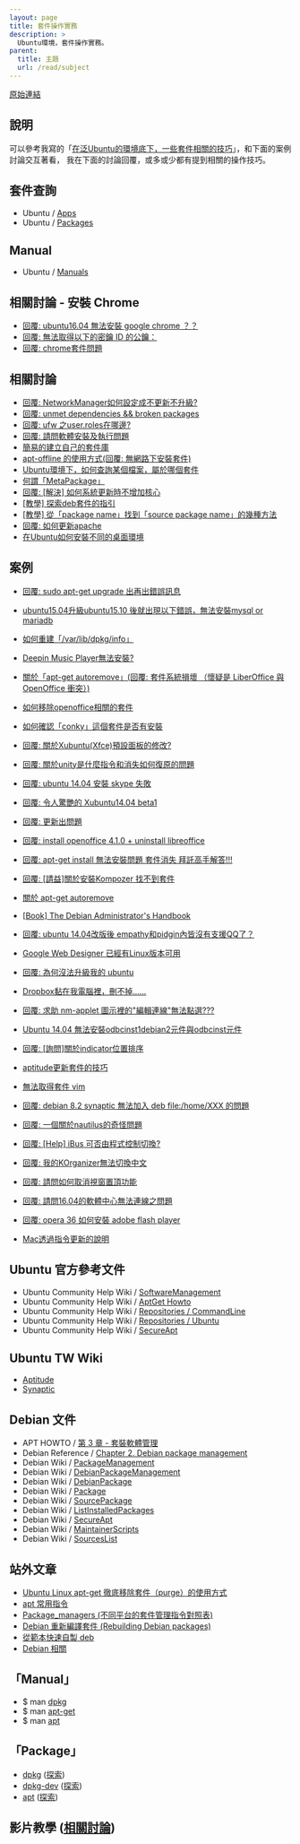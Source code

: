 ```yaml
---
layout: page
title: 套件操作實務
description: >
  Ubuntu環境，套件操作實務。
parent:
  title: 主題
  url: /read/subject
---
```


[原始連結](http://www.ubuntu-tw.org/modules/newbb/viewtopic.php?post_id=333562#forumpost333562)


## 說明

可以參考我寫的「[在泛Ubuntu的環境底下，一些套件相關的技巧](http://samwhelp.github.io/book-ubuntu-basic-skill/book/content/package/index.html)」，和下面的案例討論交互著看，
我在下面的討論回覆，或多或少都有提到相關的操作技巧。


## 套件查詢

* Ubuntu / [Apps](https://apps.ubuntu.com/cat/)
* Ubuntu / [Packages](http://packages.ubuntu.com/)

## Manual

* Ubuntu / [Manuals](http://manpages.ubuntu.com/)

## 相關討論 - 安裝 Chrome

* [回覆: ubuntu16.04 無法安裝 google chrome ？？](http://www.ubuntu-tw.org/modules/newbb/viewtopic.php?post_id=351720#forumpost351720)
* [回覆: 無法取得以下的密鑰 ID 的公鑰：](http://www.ubuntu-tw.org/modules/newbb/viewtopic.php?post_id=351864#forumpost351864)
* [回覆: chrome套件問題](http://www.ubuntu-tw.org/modules/newbb/viewtopic.php?post_id=350396#forumpost350396)


## 相關討論

* [回覆: NetworkManager如何設定成不更新不升級?](https://www.ubuntu-tw.org/modules/newbb/viewtopic.php?post_id=353756#forumpost353756)
* [回覆: unmet dependencies && broken packages](http://www.ubuntu-tw.org/modules/newbb/viewtopic.php?post_id=352414#forumpost352414)
* [回覆: ufw 之user.roles在哪邊?](http://www.ubuntu-tw.org/modules/newbb/viewtopic.php?post_id=348810#forumpost348810)
* [回覆: 請問軟體安裝及執行問題](http://www.ubuntu-tw.org/modules/newbb/viewtopic.php?post_id=348392#forumpost348392)
* [簡易的建立自己的套件庫](http://www.ubuntu-tw.org/modules/newbb/viewtopic.php?post_id=342070#forumpost342070)
* [apt-offline 的使用方式(回覆: 無網路下安裝套件)](http://www.ubuntu-tw.org/modules/newbb/viewtopic.php?post_id=342438#forumpost342438)
* [Ubuntu環境下，如何查詢某個檔案，屬於哪個套件](http://www.ubuntu-tw.org/modules/newbb/viewtopic.php?post_id=334876#forumpost334876)
* [何謂「MetaPackage」](http://www.ubuntu-tw.org/modules/newbb/viewtopic.php?post_id=331336#forumpost331336)
* [回覆: [解決] 如何系統更新時不增加核心](http://www.ubuntu-tw.org/modules/newbb/viewtopic.php?post_id=327850#forumpost327850)
* [[教學] 探索deb套件的指引](http://www.ubuntu-tw.org/modules/newbb/viewtopic.php?topic_id=86596)
* [[教學] 從「package name」找到「source package name」的幾種方法](http://www.ubuntu-tw.org/modules/newbb/viewtopic.php?post_id=320892#forumpost320892)
* [回覆: 如何更新apache](http://www.ubuntu-tw.org/modules/newbb/viewtopic.php?post_id=330740#forumpost330740)
* [在Ubuntu如何安裝不同的桌面環境](http://www.ubuntu-tw.org/modules/newbb/viewtopic.php?post_id=334716#forumpost334716)

## 案例

* [回覆: sudo apt-get upgrade 出再出錯誤訊息](http://www.ubuntu-tw.org/modules/newbb/viewtopic.php?post_id=347764#forumpost347764)
* [ubuntu15.04升級ubuntu15.10 後就出現以下錯誤，無法安裝mysql or mariadb](http://www.ubuntu-tw.org/modules/newbb/viewtopic.php?post_id=348654#forumpost348654)
* [如何重建「/var/lib/dpkg/info」](http://www.ubuntu-tw.org/modules/newbb/viewtopic.php?post_id=338438#forumpost338438)
* [Deepin Music Player無法安裝?](http://www.ubuntu-tw.org/modules/newbb/viewtopic.php?post_id=339358#forumpost339358)
* [關於「apt-get autoremove」(回覆: 套件系統損壞 （懷疑是 LiberOffice 與 OpenOffice 衝突）)](http://www.ubuntu-tw.org/modules/newbb/viewtopic.php?post_id=339186#forumpost339186)
* [如何移除openoffice相關的套件](http://www.ubuntu-tw.org/modules/newbb/viewtopic.php?post_id=339260#forumpost339260)
* [如何確認「conky」這個套件是否有安裝](http://www.ubuntu-tw.org/modules/newbb/viewtopic.php?post_id=338260#forumpost338260)
* [回覆: 關於Xubuntu(Xfce)預設面板的修改?](http://www.ubuntu-tw.org/modules/newbb/viewtopic.php?post_id=325724#forumpost325724)
* [回覆: 關於unity是什麼指令和消失如何復原的問題](http://www.ubuntu-tw.org/modules/newbb/viewtopic.php?post_id=325830#forumpost325830)
* [回覆: ubuntu 14.04 安裝 skype 失敗](http://www.ubuntu-tw.org/modules/newbb/viewtopic.php?post_id=318124#forumpost318124)
* [回覆: 令人驚艷的 Xubuntu14.04 beta1](http://www.ubuntu-tw.org/modules/newbb/viewtopic.php?post_id=325720#forumpost325720)
* [回覆: 更新出問題](http://www.ubuntu-tw.org/modules/newbb/viewtopic.php?post_id=327764#forumpost327764)
* [回覆: install openoffice 4.1.0 + uninstall libreoffice](http://www.ubuntu-tw.org/modules/newbb/viewtopic.php?post_id=318954#forumpost318954)
* [回覆: apt-get install 無法安裝問題 套件消失 拜託高手解答!!!](http://www.ubuntu-tw.org/modules/newbb/viewtopic.php?post_id=326588#forumpost326588)
* [回覆: [請益]關於安裝Kompozer 找不到套件](http://www.ubuntu-tw.org/modules/newbb/viewtopic.php?post_id=326754#forumpost326754)
* [關於 apt-get autoremove](http://www.ubuntu-tw.org/modules/newbb/viewtopic.php?post_id=331352#forumpost331352)
* [[Book] The Debian Administrator's Handbook](http://www.ubuntu-tw.org/modules/newbb/viewtopic.php?post_id=318678#forumpost318678)
* [回覆: ubuntu 14.04改版後 empathy和pidgin內皆沒有支援QQ了？](http://www.ubuntu-tw.org/modules/newbb/viewtopic.php?post_id=319330#forumpost319330)
* [Google Web Designer 已經有Linux版本可用](http://www.ubuntu-tw.org/modules/newbb/viewtopic.php?post_id=319446#forumpost319446)
* [回覆: 為何沒法升級我的 ubuntu](http://www.ubuntu-tw.org/modules/newbb/viewtopic.php?post_id=331646#forumpost331646)
* [Dropbox黏在我電腦裡，刪不掉......](http://www.ubuntu-tw.org/modules/newbb/viewtopic.php?topic_id=95752)
* [回覆: 求助 nm-applet 圖示裡的"編輯連線"無法點選???](http://www.ubuntu-tw.org/modules/newbb/viewtopic.php?post_id=335010#forumpost335010)
* [Ubuntu 14.04 無法安裝odbcinst1debian2元件與odbcinst元件](http://www.ubuntu-tw.org/modules/newbb/viewtopic.php?post_id=335346#forumpost335346)
* [回覆: [詢問]關於indicator位置排序](http://www.ubuntu-tw.org/modules/newbb/viewtopic.php?post_id=335738#forumpost335738)
* [aptitude更新套件的技巧](http://www.ubuntu-tw.org/modules/newbb/viewtopic.php?post_id=335672#forumpost335672)
* [無法取得套件 vim](http://www.ubuntu-tw.org/modules/newbb/viewtopic.php?post_id=338096#forumpost338096)
* [回覆: debian 8.2 synaptic 無法加入 deb file:/home/XXX 的問題](http://www.ubuntu-tw.org/modules/newbb/viewtopic.php?post_id=347140#forumpost347140)
* [回覆: 一個關於nautilus的奇怪問題](http://www.ubuntu-tw.org/modules/newbb/viewtopic.php?post_id=349434#forumpost349434)
* [回覆: [Help] iBus 可否由程式控制切換?](http://www.ubuntu-tw.org/modules/newbb/viewtopic.php?post_id=351838#forumpost351838)
* [回覆: 我的KOrganizer無法切換中文](http://www.ubuntu-tw.org/modules/newbb/viewtopic.php?post_id=351812#forumpost351812)
* [回覆: 請問如何取消視窗置頂功能](http://www.ubuntu-tw.org/modules/newbb/viewtopic.php?post_id=351846#forumpost351846)
* [回覆: 請問16.04的軟體中心無法連線之問題](http://www.ubuntu-tw.org/modules/newbb/viewtopic.php?post_id=351814#forumpost351814)
* [回覆: opera 36 如何安裝 adobe flash player](http://www.ubuntu-tw.org/modules/newbb/viewtopic.php?post_id=351832#forumpost351832)

* [Mac透過指令更新的說明](http://www.ubuntu-tw.org/modules/newbb/viewtopic.php?post_id=335644#forumpost335644)


## Ubuntu 官方參考文件

* Ubuntu Community Help Wiki / [SoftwareManagement](https://help.ubuntu.com/community/SoftwareManagement)
* Ubuntu Community Help Wiki / [AptGet Howto](https://help.ubuntu.com/community/AptGet/Howto)
* Ubuntu Community Help Wiki /  [Repositories / CommandLine ](https://help.ubuntu.com/community/Repositories/CommandLine)
* Ubuntu Community Help Wiki /  [Repositories / Ubuntu ](https://help.ubuntu.com/community/Repositories/Ubuntu)
* Ubuntu Community Help Wiki /  [SecureApt](https://help.ubuntu.com/community/SecureApt)

## Ubuntu TW Wiki

* [Aptitude](http://wiki.ubuntu-tw.org/index.php?title=Aptitude)
* [Synaptic](http://wiki.ubuntu-tw.org/index.php?title=Synaptic)

## Debian 文件

* APT HOWTO / [第 3 章 - 套裝軟體管理](https://www.debian.org/doc/manuals/apt-howto/ch-apt-get.zh-tw.html)
* Debian Reference / [Chapter 2. Debian package management](https://www.debian.org/doc/manuals/debian-reference/ch02.en.html)
* Debian Wiki / [PackageManagement](https://wiki.debian.org/PackageManagement)
* Debian Wiki / [DebianPackageManagement](https://wiki.debian.org/DebianPackageManagement)
* Debian Wiki / [DebianPackage](https://wiki.debian.org/DebianPackage)
* Debian Wiki / [Package](https://wiki.debian.org/Package)
* Debian Wiki / [SourcePackage](https://wiki.debian.org/SourcePackage)
* Debian Wiki / [ListInstalledPackages](https://wiki.debian.org/ListInstalledPackages)
* Debian Wiki / [SecureApt](https://wiki.debian.org/SecureApt)
* Debian Wiki / [MaintainerScripts](https://wiki.debian.org/MaintainerScripts)
* Debian Wiki / [SourcesList](https://wiki.debian.org/SourcesList)

## 站外文章

* [Ubuntu Linux apt-get 徹底移除套件（purge）的使用方式](http://blog.lyhdev.com/2013/11/ubuntu-linux-apt-get-purge.html)
* [apt 常用指令](http://b2d-linux.com/?p=155)
* [Package_managers (不同平台的套件管理指令對照表)](http://wiki.openvz.org/Package_managers)
* [Debian 重新編譯套件 (Rebuilding Debian packages) ](http://chimerhapsody.blogspot.tw/2013/03/debian-rebuilding-debian-packages.html)
* [從範本快速自製 deb](http://blog.roodo.com/rocksaying/archives/11239791.html)
* [Debian 相關](http://datahunter.org/debian)


## 「Manual」

* $ man [dpkg](http://manpages.ubuntu.com/manpages/trusty/en/man1/dpkg.1.html)
* $ man [apt-get](http://manpages.ubuntu.com/manpages/trusty/en/man8/apt-get.8.html)
* $ man [apt](http://manpages.ubuntu.com/manpages/trusty/en/man8/apt.8.html)

## 「Package」

* [dpkg](http://packages.ubuntu.com/trusty/dpkg) ([探索](http://samwhelp.github.io/book-ubuntu-exploration/book/content/package/dpkg/info.html))
* [dpkg-dev](http://packages.ubuntu.com/trusty/dpkg-dev) ([探索](http://samwhelp.github.io/book-ubuntu-exploration/book/content/package/dpkg-dev/info.html))
* [apt](http://packages.ubuntu.com/trusty/apt) ([探索](http://samwhelp.github.io/book-ubuntu-exploration/book/content/package/apt/info.html))


##  影片教學 ([相關討論](http://www.ubuntu-tw.org/modules/newbb/viewtopic.php?post_id=339076#forumpost339076))
